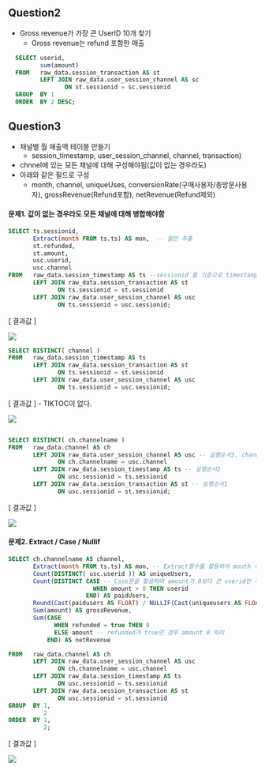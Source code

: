 ## Question2

- Gross revenue가 가장 큰 UserID 10개 찾기
  - Gross revenue는 refund 포함한 매출


```sql
  SELECT userid,
         sum(amount)
  FROM   raw_data.session_transaction AS st
         LEFT JOIN raw_data.user_session_channel AS sc
                ON st.sessionid = sc.sessionid
  GROUP  BY 1
  ORDER  BY 2 DESC;
  ```



## Question3
-  채널별 월 매출액 테이블 만들기
    - session_timestamp, user_session_channel, channel, transaction)
- chnnel에 있는 모든 채널에 대해 구성해야됨(값이 없는 경우라도)
- 아래와 같은 필드로 구성
  - month, channel, uniqueUses, conversionRate(구매사용자/총방문사용자), grossRevenue(Refund포함), netRevenue(Refund제외)

#### 문제1. 값이 없는 경우라도 모든 채널에 대해 병합해야함


```sql
SELECT ts.sessionid,
       Extract(month FROM ts.ts) AS mon,  -- 월만 추출
       st.refunded,
       st.amount,
       usc.userid,
       usc.channel
FROM   raw_data.session_timestamp AS ts --sessionid 를 기준으로 timestanp, user_session_channel, transaction 정보를 합침.
       LEFT JOIN raw_data.session_transaction AS st
              ON ts.sessionid = st.sessionid
       LEFT JOIN raw_data.user_session_channel AS usc
              ON ts.sessionid = usc.sessionid;
```


[ 결과값 ]

![](https://user-images.githubusercontent.com/36406676/89627709-39a5f580-d8d6-11ea-8c60-4d6baf11b0d2.PNG)




```sql
SELECT DISTINCT( channel )
FROM   raw_data.session_timestamp AS ts
       LEFT JOIN raw_data.session_transaction AS st
              ON ts.sessionid = st.sessionid
       LEFT JOIN raw_data.user_session_channel AS usc
              ON ts.sessionid = usc.sessionid;
```

[ 결과값 ] - TIKTOC이 없다.

![](https://user-images.githubusercontent.com/36406676/89628103-c355c300-d8d6-11ea-98fb-6439f977664b.PNG)

```sql

SELECT DISTINCT( ch.channelname )
FROM   raw_data.channel AS ch
       LEFT JOIN raw_data.user_session_channel AS usc -- 실행순서3. channel table에 최종적으로 left join.
              ON ch.channelname = usc.channel
       LEFT JOIN raw_data.session_timestamp AS ts -- 실행순서2
              ON usc.sessionid = ts.sessionid
       LEFT JOIN raw_data.session_transaction AS st -- 실행순서1
              ON usc.sessionid = st.sessionid;

```
[ 결과값 ]

![](https://user-images.githubusercontent.com/36406676/89704611-32432280-d990-11ea-8f9c-969d03409497.PNG)

#### 문제2. Extract / Case  / Nullif


```sql
SELECT ch.channelname AS channel,
       Extract(month FROM ts.ts) AS mon, -- Extract함수를 활용하여 month 추출
       Count(DISTINCT( usc.userid )) AS uniqueUsers,
       Count(DISTINCT CASE -- Case문을 활용하여 amount가 0보다 큰 userid만 추출
                        WHEN amount > 0 THEN userid
                      END) AS paidUsers,
       Round(Cast(paidusers AS FLOAT) / NULLIF(Cast(uniqueusers AS FLOAT), 0) AS conversionRate, -- uniqueusers 가 0인경우 계산X. nullif로 0을 null로 처리.
       Sum(amount) AS grossRevenue,
       Sum(CASE
             WHEN refunded = true THEN 0
             ELSE amount -- refunded가 true인 경우 amount 0 처리
           END) AS netRevenue

FROM   raw_data.channel AS ch
       LEFT JOIN raw_data.user_session_channel AS usc
              ON ch.channelname = usc.channel
       LEFT JOIN raw_data.session_timestamp AS ts
              ON usc.sessionid = ts.sessionid
       LEFT JOIN raw_data.session_transaction AS st
              ON usc.sessionid = st.sessionid
GROUP  BY 1,
          2
ORDER  BY 1,
          2;
```

[ 결과값 ]

![](https://user-images.githubusercontent.com/36406676/89704772-ea24ff80-d991-11ea-83d4-f6e687155e3f.PNG)
